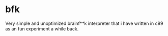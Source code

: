 # bfk

Very simple and unoptimized brainf**k interpreter that i have written in c99 as an fun experiment a while back.
